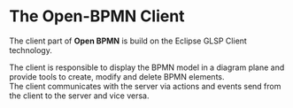 # The Open-BPMN Client

The client part of **Open BPMN** is build on the Eclipse GLSP Client technology. 

The client is responsible to display the BPMN model in a diagram plane and provide tools to create, modify and delete BPMN elements.  
The client communicates with the server via actions and events send from the client to the server and vice versa. 